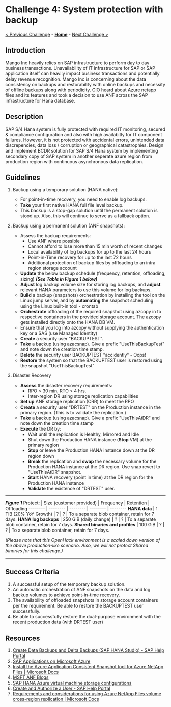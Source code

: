 # Challenge 4: System protection with backup

[< Previous Challenge](./03-SAP-Security.md) - **[Home](../README.md)** - [Next Challenge >](./05-PowerApps.md)

## Introduction

Mango Inc heavily relies on SAP infrastructure to perform day to day business transactions. Unavailability of IT infrastructure for SAP or SAP application itself can heavily impact business transactions and potentially delay revenue recognition. Mango Inc is concerning about the data consistency on backups and restorability with online backups and necessity of offline backups along with periodicity. CIO heard about Azure netapp files and its features and took a decision to use ANF across the SAP infrastructure for Hana database.  

## Description

SAP S/4 Hana system is fully protected with required IT monitoring, secured & compliance configuration and also with high availabitly for IT component failures. However, it is not protected with accidental errors, unintended data discrepencies, data loss / corruption or geographical catastrophies. Design and implement BCDR solution for SAP S/4 Hana system by implementing secondary copy of SAP system in another seperate azure region from production region with continuous asynchronous data replication.

## Guidelines

1. Backup using a temporary solution (HANA native):
	- For point-in-time recovery, you need to enable log backups.
	- **Take** your first native HANA full file level backup.
	- This backup is a stop-gap solution until the permanent solution is stood up. Also, this will continue to serve as a fallback option.
2. Backup using a permanent solution (ANF snapshots):
	- Assess the backup requirements:
		- Use ANF where possible
		- Cannot afford to lose more than 15 min worth of recent changes
		- Local availability of log backups for up to the last 24 hours
		- Point-in-Time recovery for up to the last 72 hours
		- Additional protection of backup files by offloading to an intra region storage account
	- **Update** the below backup schedule (frequency, retention, offloading, sizing)  ***(See Table in Figure 1 below)***
	- **Adjust** log backup volume size for storing log backups, and **adjust** relevant HANA parameters to use this volume for log backups.
	- **Build** a backup (snapshots) orchestration by installing the tool on the Linux jump server, and by **automating** the snapshot scheduling using the Linux built-in tool - crontab
	- **Orchestrate** offloading of the required snapshot using azcopy in to respective containers in the provided storage account. The azcopy gets installed directly onto the HANA DB VM.
	- Ensure that you log into azcopy without supplying the authentication key or a SAS (use Managed Identity)
	- **Create** a security user "BACKUPTEST".
	- **Take** a backup (using azacsnap). Give a prefix "UseThisBackupTest" and note down the creation time stamp.
	- **Delete** the security user BACKUPTEST "accidently" - Oops!
	- **Restore** the system so that the BACKUPTEST user is restored using the snapshot "UseThisBackupTest"

3. Disaster Recovery
	- **Assess** the disaster recovery requirements:
		- RPO < 30 min, RTO < 4 hrs.	
		- Inter-region DR using storage replication capabilities
	- **Set up** ANF storage replication (CRR) to meet the RPO
	- **Create** a security user "DRTEST" on the Production instance in the primary region. (This is to validate the replication.)
	- **Take** a backup (using azacsnap). Give a prefix "UseThisAtDR" and note down the creation time stamp
	- **Execute** the DR by:
		- Wait until the replication is Healthy, Mirrored and Idle
		- Shut down the Production HANA instance (**Stop** VM) at the primary region
		- **Stop** or leave the Production HANA instance down at the DR region down
		- **Break** the replication and **swap** the necessary volume for the Production HANA instance at the DR region. Use snap revert to "UseThisAtDR" snapshot.
		- **Start** HANA recovery (point in time) at the DR region for the Production HANA instance
		- **Validate** the existence of "DRTEST" user.

---

***Figure 1***
Protect: | Size \(customer provided\) | Frequency | Retention | Offloading
-------- | -------- | -------- | -------- | --------
**HANA data** | 1 TiB (20% YoY Growth) | ? | ? | To a separate blob container, retain for 7 days. 
**HANA log backups** | 250 GiB (daily change) | ? | ? | To a separate blob container, retain for 7 days.
**Shared binaries and profiles** | 100 GiB | ? | ? | To a separate blob container, retain for 7 days.

*(Please note that this OpenHack environment is a scaled down version of the above production-like scenario. Also, we will not protect Shared binaries for this challenge.)*


---

## Success Criteria

1. A successful setup of the temporary backup solution.
2. An automatic orchestration of ANF snapshots on the data and log backup volumes to achieve point-in-time recovery.
3. The availability of offloaded snapshots in storage account containers per the requirement. Be able to restore the BACKUPTEST user successfully.
4. Be able to successfully restore the dual-purpose environment with the recent production data (with DRTEST user)


## Resources

1. [Create Data Backups and Delta Backups (SAP HANA Studio) - SAP Help Portal](https://help.sap.com/viewer/6b94445c94ae495c83a19646e7c3fd56/2.0.04/en-US/c51a3983bb571014afa0c67026e44ca0.html)
2. [SAP Applications on Microsoft Azure](https://www.netapp.com/pdf.html?item=/media/17152-tr4746pdf.pdf)
3. [Install the Azure Application Consistent Snapshot tool for Azure NetApp Files | Microsoft Docs](https://docs.microsoft.com/en-us/azure/azure-netapp-files/azacsnap-installation)
4. [MSFT ANF Blogs](https://techcommunity.microsoft.com/t5/forums/searchpage/tab/message?filter=authorId&q=%22maximize%22%20%26%20%22ANF%20investment%22&noSynonym=false&author_id=283165&collapse_discussion=true)
5. [SAP HANA Azure virtual machine storage configurations](https://docs.microsoft.com/en-us/azure/virtual-machines/workloads/sap/hana-vm-operations-storage)
6. [Create and Authorize a User - SAP Help Portal](https://help.sap.com/viewer/6b94445c94ae495c83a19646e7c3fd56/2.0.00/en-US/c0555f0bbb5710148faabb0a6e35c457.html)
7. [Requirements and considerations for using Azure NetApp Files volume cross-region replication | Microsoft Docs](https://docs.microsoft.com/en-us/azure/azure-netapp-files/cross-region-replication-requirements-considerations)

